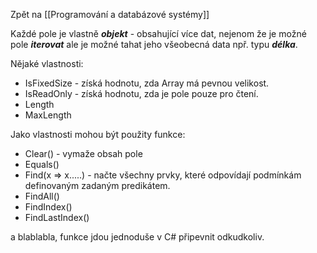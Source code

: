 Zpět na [[Programování a databázové systémy]]

Každé pole je vlastně **_objekt_** - obsahující více dat, nejenom že je možné pole **_iterovat_** ale je možné tahat jeho všeobecná data npř. typu **_délka_**.

Nějaké vlastnosti:
- IsFixedSize - získá hodnotu, zda Array má pevnou velikost.
- IsReadOnly - získá hodnotu, zda je pole pouze pro čtení.
- Length
- MaxLength

Jako vlastnosti mohou být použity funkce:
- Clear() - vymaže obsah pole
- Equals()
- Find(x => x.....) - načte všechny prvky, které odpovídají podmínkám definovaným zadaným predikátem.
- FindAll()
- FindIndex()
- FindLastIndex()

a blablabla,
funkce jdou jednoduše v C# připevnit odkudkoliv.
